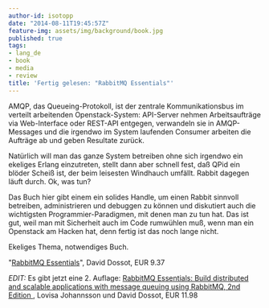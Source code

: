 ```yaml
---
author-id: isotopp
date: "2014-08-11T19:45:57Z"
feature-img: assets/img/background/book.jpg
published: true
tags:
- lang_de
- book
- media
- review
title: 'Fertig gelesen: "RabbitMQ Essentials"'
---
```

AMQP, das Queueing-Protokoll, ist der zentrale Kommunikationsbus im verteilt arbeitenden Openstack-System: API-Server nehmen Arbeitsaufträge via Web-Interface oder REST-API entgegen, verwandeln sie in AMQP-Messages und die irgendwo im System laufenden Consumer arbeiten die Aufträge ab und geben Resultate zurück.

Natürlich will man das ganze System betreiben ohne sich irgendwo ein ekeliges Erlang einzutreten, stellt dann aber schnell fest, daß QPid ein blöder Scheiß ist, der beim leisesten Windhauch umfällt. Rabbit dagegen läuft durch. Ok, was tun?

Das Buch hier gibt einem ein solides Handle, um einen Rabbit sinnvoll betreiben, administrieren und debuggen zu können und diskutiert auch die wichtigsten Programmier-Paradigmen, mit denen man zu tun hat. Das ist gut, weil man mit Sicherheit auch im Code rumwühlen muß, wenn man ein Openstack am Hacken hat, denn fertig ist das noch lange nicht.

Ekeliges Thema, notwendiges Buch.

"[RabbitMQ Essentials](https://www.amazon.de/RabbitMQ-Essentials-English-David-Dossot-ebook/dp/B00JZMZ1PI/)", David Dossot, EUR 9.37

*EDIT:* Es gibt jetzt eine 2. Auflage: [RabbitMQ Essentials: Build distributed and scalable applications with message queuing using RabbitMQ, 2nd Edition ](https://www.amazon.de/RabbitMQ-Essentials-distributed-scalable-applications-ebook/dp/B089ZWKT3W/), Lovisa Johannsson und David Dossot, EUR 11.98
